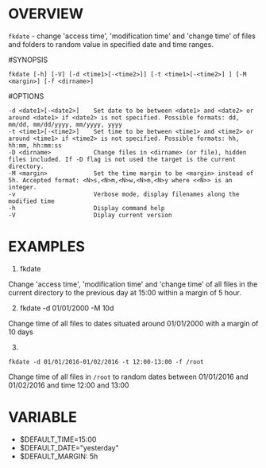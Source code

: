 # OVERVIEW

`fkdate` - change  'access time', 'modification time' and 'change time' of files and folders to random value in specified date and time ranges.

#SYNOPSIS

    fkdate [-h] [-V] [-d <time1>[-<time2>]] [-t <time1>[-<time2>] ] [-M <margin>] [-f <dirname>]

#OPTIONS

    -d <date1>[-<date2>]    Set date to be between <date1> and <date2> or around <date1> if <date2> is not specified. Possible formats: dd, mm/dd, mm/dd/yyyy, mm/yyyy, yyyy
    -t <time1>[-<time2>]    Set time to be between <time1> and <time2> or around <time1> if <time2> is not specified. Possible formats: hh, hh:mm, hh:mm:ss 
    -D <dirname>            Change files in <dirname> (or file), hidden files included. If -D flag is not used the target is the current directory.
    -M <margin>             Set the time margin to be <margin> instead of 5h. Accepted format: <N>s,<N>m,<N>w,<N>m,<N>y where <<N>> is an integer. 
    -v                      Verbose mode, display filenames along the modified time
    -h                      Display command help
    -V                      Diplay current version

# EXAMPLES

1.
    fkdate

Change 'access time', 'modification time' and 'change time' of all files in the current directory to the previous day at 15:00 within a margin of 5 hour.

2.
    fkdate -d 01/01/2000 -M 10d 

Change time of all files to dates situated around 01/01/2000 with a margin of 10 days

3.

    fkdate -d 01/01/2016-01/02/2016 -t 12:00-13:00 -f /root


Change time of all files in `/root` to random dates between 01/01/2016 and 01/02/2016 and time  12:00 and 13:00 

# VARIABLE

* $DEFAULT_TIME=15:00
* $DEFAULT_DATE="yesterday"
* $DEFAULT_MARGIN: 5h
